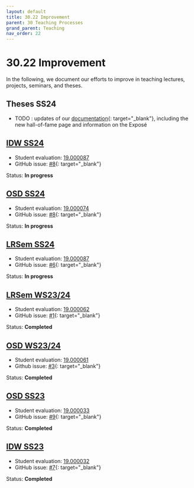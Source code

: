 ```yaml
---
layout: default
title: 30.22 Improvement
parent: 30 Teaching Processes
grand_parent: Teaching
nav_order: 22
---
```


# 30.22 Improvement

In the following, we document our efforts to improve in teaching lectures, projects, seminars, and theses.

## Theses SS24

- TODO : updates of our [documentation](https://github.com/digital-work-lab/theses/compare/772da059a...7d5e86c){: target="_blank"}, including the new hall-of-fame page and information on the Exposé

## [IDW SS24](../32_lectures/32.02.idw-ss24.html)

- Student evaluation: [19.000087](../../../assets/evaluations/000088_20240721_SS24-Digital-Work-EDW-B_Introduction_Digital_Work.pdf)
- GitHub issue: [#8](https://github.com/digital-work-lab/digital-work-lecture/issues/8){: target="_blank"}

Status: **In progress**

## [OSD SS24](../33_projects/33.03.osd-ss24.html)

- Student evaluation: [19.000074](./../../assets/evaluations/000074_20240715_SS24-Digital-Work-Projekt-B.pdf)
- GitHub issue: [#8](https://github.com/digital-work-lab/open-source-project/issues/8){: target="_blank"}

Status: **In progress**

## [LRSem SS24](../34_seminars/34.03.lrsem-ss24.html)

- Student evaluation: [19.000087](../../../assets/evaluations/000087_20240719_SS24-DW-Sem-M__Literature_review_seminar.pdf)
- GitHub issue: [#6](https://github.com/digital-work-lab/literature-review-seminar/issues/6){: target="_blank"}

Status: **In progress**

## [LRSem WS23/24](../34_seminars/34.02.lrsem-ws23-24.html)

- Student evaluation: [19.000062](../../../assets/evaluations/000062_20240130_WS2324_Evaluation_LRSeminar.pdf)
- GitHub issue: [#1](https://github.com/digital-work-lab/literature-review-seminar/issues/1){: target="_blank"}

Status: **Completed**

## [OSD WS23/24](../33_projects/33.02.osd-ws23-24.html)

- Student evaluation: [19.000061](../../../assets/evaluations/000061_20240130_WS2324_Evaluation_WI-Projekt.pdf)
- Github issue: [#3](https://github.com/digital-work-lab/open-source-project/issues/3){: target="_blank"}

Status: **Completed**

## [OSD SS23](../33_projects/33.01.osd-ss23.html)

- Student evaluation: [19.000033](../../../assets/evaluations/000033_20230723_SS23-Evaluation-Digital-Work-Projekt-B.pdf)
- GitHub issue: [#9](https://github.com/digital-work-lab/open-source-project/issues/9){: target="_blank"}

Status: **Completed**

## [IDW SS23](../32_lectures/32.01.idw-ss23.html)

- Student evaluation: [19.000032](../../../assets/evaluations/000032_20230709_SS23-Evaluation-Digital-Work-EDW-B.pdf)
- GitHub issue: [#7](https://github.com/digital-work-lab/digital-work-lecture/issues/7){: target="_blank"}

Status: **Completed**

